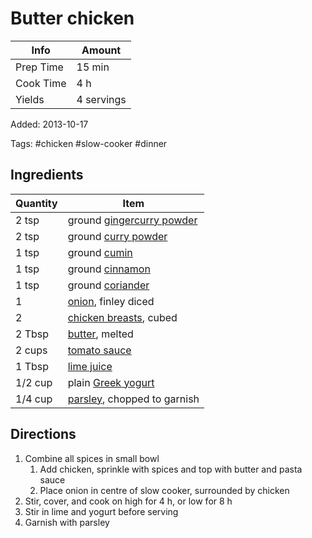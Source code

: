 # Butter chicken

| Info      | Amount     |
| --------- | ---------- |
| Prep Time | 15 min     |
| Cook Time | 4 h        |
| Yields    | 4 servings |

Added: 2013-10-17

Tags: #chicken #slow-cooker #dinner

## Ingredients

| Quantity | Item                                                                                    |
| -------- | --------------------------------------------------------------------------------------- |
| 2 tsp    | ground [ginger](../Ingredients/ginger.md)[curry powder](../Ingredients/curry%20powder.md) |
| 2 tsp    | ground [curry powder](../Ingredients/curry%20powder.md)                                   |
| 1 tsp    | ground [cumin](../Ingredients/cumin.md)                                                 |
| 1 tsp    | ground [cinnamon](../Ingredients/cinnamon.md)                                           |
| 1 tsp    | ground [coriander](../Ingredients/coriander.md)                                         |
| 1        | [onion](../Ingredients/onion.md), finley diced                                          |
| 2        | [chicken breasts](../Ingredients/chicken%20breast.md), cubed                             |
| 2 Tbsp   | [butter](../Ingredients/butter.md), melted                                              |
| 2 cups   | [tomato sauce](../Ingredients/tomato%20sauce.md)                                            |
| 1 Tbsp   | [lime juice](../Ingredients/lime%20juice.md)                                              |
| 1/2 cup  | plain [Greek yogurt](../Ingredients/greek%20yogurt.md)                                    |
| 1/4 cup  | [parsley](../Ingredients/parsley.md), chopped to garnish                                |

## Directions

1. Combine all spices in small bowl
   1. Add chicken, sprinkle with spices and top with butter and pasta sauce
   2. Place onion in centre of slow cooker, surrounded by chicken
2. Stir, cover, and cook on high for 4 h, or low for 8 h
3. Stir in lime and yogurt before serving
4. Garnish with parsley
